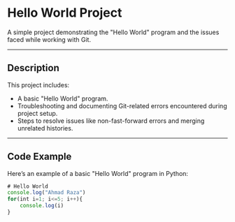 # Hello World Project

A simple project demonstrating the "Hello World" program and the issues faced while working with Git.

---

## Description

This project includes:
- A basic "Hello World" program.
- Troubleshooting and documenting Git-related errors encountered during project setup.
- Steps to resolve issues like non-fast-forward errors and merging unrelated histories.

---

## Code Example

Here’s an example of a basic "Hello World" program in Python:

```javascript
# Hello World
console.log("Ahmad Raza")
for(int i=1; i<=5; i++){
    console.log(i)
}


